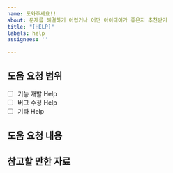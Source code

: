 ```yaml
---
name: 도와주세요!!
about: 문제를 해결하기 어렵거나 어떤 아이디어가 좋은지 추천받기
title: "[HELP]"
labels: help
assignees: ''

---
```


<!--기능개발에 어려움을 겪고 있거나, 버그 수정이 어려운 경우
혹은, 어떤 코드가 더 좋을지 질문합니다.-->
<!--Assigness 는 본인과, 질문 대상을 선택합니다. 질문 대상을 선택하기 어렵다면, 
모두를 선택해도 되고, 아무도 선택하지 않아도 됩니다. 
단, 아무도 선택하지 않는다면, 개발 팀장에게 별도의 연락을 취해야 합니다.-->

## 도움 요청 범위
- [ ] 기능 개발 Help
- [ ] 버그 수정 Help
- [ ] 기타 Help

## 도움 요청 내용

## 참고할 만한 자료
<!--코드, 이미지, 링크 등등 답변자가 식별할 수 있는 자료가 있다면 Best!-->
